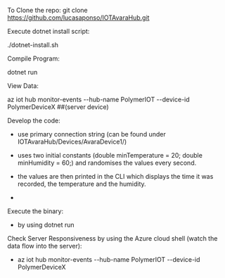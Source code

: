 To Clone the repo:
git clone https://github.com/lucasaponso/IOTAvaraHub.git


Execute dotnet install script:

./dotnet-install.sh




Compile Program:

dotnet run

View Data:

az iot hub monitor-events --hub-name PolymerIOT --device-id PolymerDeviceX ##(server device)








Develop the code:
- use primary connection string (can be found under IOTAvaraHub/Devices/AvaraDevice1/)
- uses two initial constants (double minTemperature = 20;
     double minHumidity = 60;) and randomises the values every second.
     
- the values are then printed in the CLI which displays the time it was recorded, the temperature and the humidity. 
- 

Execute the binary:
- by using dotnet run


Check Server Responsiveness by using the Azure cloud shell (watch the data flow into the server):
- az iot hub monitor-events --hub-name PolymerIOT --device-id PolymerDeviceX

